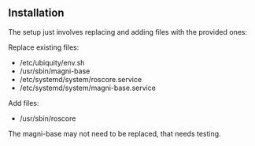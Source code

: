 ## Installation

The setup just involves replacing and adding files with the provided ones:

Replace existing files:

- /etc/ubiquity/env.sh
- /usr/sbin/magni-base
- /etc/systemd/system/roscore.service
- /etc/systemd/system/magni-base.service

        
Add files:
- /usr/sbin/roscore

The magni-base may not need to be replaced, that needs testing.
